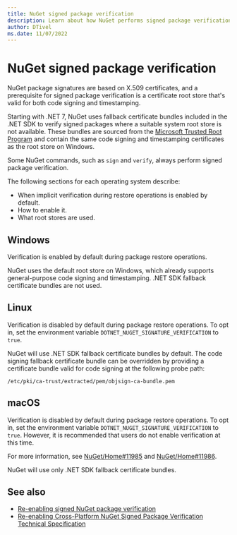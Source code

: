 ```yaml
---
title: NuGet signed package verification
description: Learn about how NuGet performs signed package verification using root stores that are valid for code signing and timestamping.
author: DTivel
ms.date: 11/07/2022
---
```

# NuGet signed package verification

NuGet package signatures are based on X.509 certificates, and a prerequisite for signed package verification is a certificate root store that's valid for both code signing and timestamping.

Starting with .NET 7, NuGet uses fallback certificate bundles included in the .NET SDK to verify signed packages where a suitable system root store is not available.  These bundles are sourced from the [Microsoft Trusted Root Program](https://aka.ms/RootCert) and contain the same code signing and timestamping certificates as the root store on Windows.

Some NuGet commands, such as `sign` and `verify`, always perform signed package verification.

The following sections for each operating system describe:

- When implicit verification during restore operations is enabled by default.
- How to enable it.
- What root stores are used.

## Windows

Verification is enabled by default during package restore operations.

NuGet uses the default root store on Windows, which already supports general-purpose code signing and timestamping.  .NET SDK fallback certificate bundles are not used.

## Linux

Verification is disabled by default during package restore operations.  To opt in, set the environment variable `DOTNET_NUGET_SIGNATURE_VERIFICATION` to `true`.

NuGet will use .NET SDK fallback certificate bundles by default.  The code signing fallback certificate bundle can be overridden by providing a certificate bundle valid for code signing at the following probe path:

```text
/etc/pki/ca-trust/extracted/pem/objsign-ca-bundle.pem
```

## macOS

Verification is disabled by default during package restore operations.  To opt in, set the environment variable `DOTNET_NUGET_SIGNATURE_VERIFICATION` to `true`.  However, it is recommended that users do not enable verification at this time.

For more information, see [NuGet/Home#11985](https://github.com/NuGet/Home/issues/11985) and [NuGet/Home#11986](https://github.com/NuGet/Home/issues/11986).

NuGet will use only .NET SDK fallback certificate bundles.

## See also

- [Re-enabling signed NuGet package verification](https://github.com/dotnet/designs/blob/main/accepted/2021/signed-package-verification/re-enable-signed-package-verification.md)
- [Re-enabling Cross-Platform NuGet Signed Package Verification Technical Specification](https://github.com/dotnet/designs/blob/main/accepted/2021/signed-package-verification/re-enable-signed-package-verification-technical.md)
